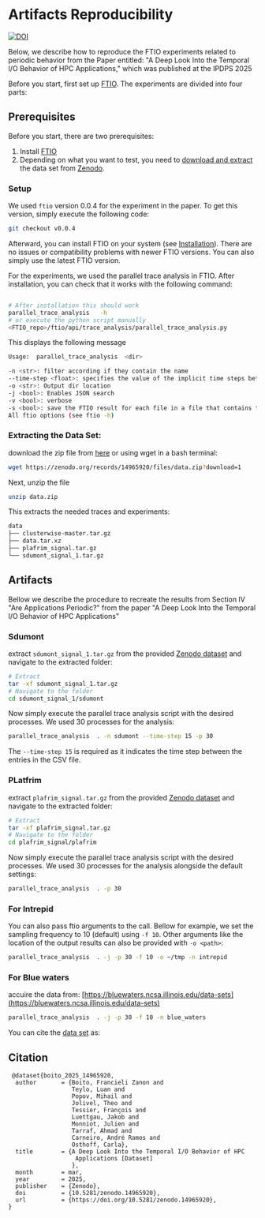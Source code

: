 # Artifacts Reproducibility

[![DOI](https://zenodo.org/badge/DOI/10.5281/zenodo.14965920.svg)](https://doi.org/10.5281/zenodo.14965920)


Below, we describe how to reproduce the FTIO experiments related to periodic behavior from the Paper entitled:
"A Deep Look Into the Temporal I/O Behavior of HPC Applications," which was published at the IPDPS 2025

Before you start, first set up [FTIO](#setup).
The experiments are divided into four parts:



## Prerequisites 
Before you start, there are two prerequisites:
1. Install [FTIO](#setup) 
2. Depending on what you want to test, you need to [download and extract](#extracting-the-data-set) the data set from [Zenodo](https://doi.org/10.5281/zenodo.14965920).

### Setup

We used `ftio` version 0.0.4 for the experiment in the paper. To get this version, simply execute the following code:
```sh
git checkout v0.0.4
```
Afterward, you can install FTIO on your system (see [Installation](https://github.com/tuda-parallel/FTIO?tab=readme-ov-file#installation)). There are no issues or compatibility problems with newer FTIO versions. You can also simply use the latest FTIO version.

For the experiments, we used the parallel trace analysis in FTIO. After installation, you can check that it works with the following command:

```bash

# After installation this should work
parallel_trace_analysis   -h 
# or execute the python script manually
<FTIO_repo>/ftio/api/trace_analysis/parallel_trace_analysis.py
```
This displays the following message
```bash
Usage:  parallel_trace_analysis  <dir>

-n <str>: filter according if they contain the name
--time-step <float>: specifies the value of the implicit time steps between the samples
-o <str>: Output dir location
-j <bool>: Enables JSON search
-v <bool>: verbose
-s <bool>: save the FTIO result for each file in a file that contains the name _freq_
All ftio options (see ftio -h)
```


### Extracting the Data Set:
download the zip file from [here](https://doi.org/10.5281/zenodo.14965920) or using wget in a bash terminal:
```sh
wget https://zenodo.org/records/14965920/files/data.zip?download=1
```
Next, unzip the file
```sh
unzip data.zip
```
This extracts the needed traces and experiments:

```sh
data
├── clusterwise-master.tar.gz
├── data.tar.xz
├── plafrim_signal.tar.gz
└── sdumont_signal_1.tar.gz
```

## Artifacts
Bellow we describe the procedure to recreate the results from Section IV 
"Are Applications Periodic?" from the paper "A Deep Look Into the Temporal I/O Behavior of HPC Applications"

### Sdumont
extract `sdumont_signal_1.tar.gz` from the provided [Zenodo dataset](#extracting-the-data-set) and navigate to the extracted folder:
```bash
# Extract
tar -xf sdumont_signal_1.tar.gz
# Navigate to the folder 
cd sdumont_signal_1/sdumont
```
Now simply execute the parallel trace analysis script with the desired processes. We used 30 processes for the analysis:

```bash
parallel_trace_analysis  . -n sdumont --time-step 15 -p 30
```
The `--time-step 15` is required as it indicates the time step between the entries in the CSV file. 

### PLatfrim
extract `plafrim_signal.tar.gz` from the provided [Zenodo dataset](#extracting-the-data-set) and navigate to the extracted folder:
```bash
# Extract
tar -xf plafrim_signal.tar.gz
# Navigate to the folder 
cd plafrim_signal/plafrim
```

Now simply execute the parallel trace analysis script with the desired processes. We used 30 processes for the analysis alongside the default settings:

```bash
parallel_trace_analysis  . -p 30
```

### For Intrepid
You can also pass ftio arguments to the call. Bellow for example, we set the 
sampling frequency to 10 (default) using `-f 10`. Other arguments like the location
of the output results can also be provided with `-o <path>`:
```bash
parallel_trace_analysis  . -j -p 30 -f 10 -o ~/tmp -n intrepid
```


### For Blue waters
accuire the data from: [https://bluewaters.ncsa.illinois.edu/data-sets](https://bluewaters.ncsa.illinois.edu/data-sets)
```bash
parallel_trace_analysis  . -j -p 30 -f 10 -n blue_waters
```



You can cite the [data set](https://doi.org/10.5281/zenodo.14965920) as:
## Citation
```
 @dataset{boito_2025_14965920,
  author       = {Boito, Francieli Zanon and
                  Teylo, Luan and
                  Popov, Mihail and
                  Jolivel, Theo and
                  Tessier, François and
                  Luettgau, Jakob and
                  Monniot, Julien and
                  Tarraf, Ahmad and
                  Carneiro, André Ramos and
                  Osthoff, Carla},
  title        = {A Deep Look Into the Temporal I/O Behavior of HPC
                   Applications [Dataset]
                  },
  month        = mar,
  year         = 2025,
  publisher    = {Zenodo},
  doi          = {10.5281/zenodo.14965920},
  url          = {https://doi.org/10.5281/zenodo.14965920},
}
```

